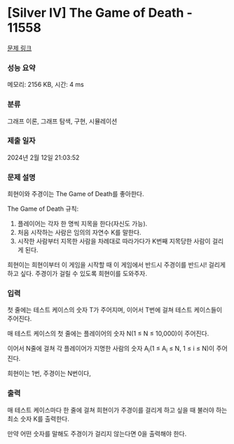 # [Silver IV] The Game of Death - 11558 

[문제 링크](https://www.acmicpc.net/problem/11558) 

### 성능 요약

메모리: 2156 KB, 시간: 4 ms

### 분류

그래프 이론, 그래프 탐색, 구현, 시뮬레이션

### 제출 일자

2024년 2월 12일 21:03:52

### 문제 설명

<p>희현이와 주경이는 The Game of Death를 좋아한다.</p>

<p>The Game of Death 규칙:</p>

<ol>
	<li>플레이어는 각자 한 명씩 지목을 한다(자신도 가능).</li>
	<li>처음 시작하는 사람은 임의의 자연수 K를 말한다.</li>
	<li>시작한 사람부터 지목한 사람을 차례대로 따라가다가 K번째 지목당한 사람이 걸리게 된다.</li>
</ol>

<p>희현이는 희현이부터 이 게임을 시작할 때 이 게임에서 반드시 주경이를 반드시! 걸리게 하고 싶다. 주경이가 걸릴 수 있도록 희현이를 도와주자.</p>

### 입력 

 <p>첫 줄에는 테스트 케이스의 숫자 T가 주어지며, 이어서 T번에 걸쳐 테스트 케이스들이 주어진다.</p>

<p>매 테스트 케이스의 첫 줄에는 플레이어의 숫자 N(1 ≤ N ≤ 10,000)이 주어진다.</p>

<p>이어서 N줄에 걸쳐 각 플레이어가 지명한 사람의 숫자 A<sub>i</sub>(1 ≤ A<sub>i</sub> ≤ N, 1 ≤ i ≤ N)이 주어진다.</p>

<p>희현이는 1번, 주경이는 N번이다,</p>

### 출력 

 <p>매 테스트 케이스마다 한 줄에 걸쳐 희현이가 주경이를 걸리게 하고 싶을 때 불러야 하는 최소 숫자 K를 출력한다.</p>

<p>만약 어떤 숫자를 말해도 주경이가 걸리지 않는다면 0을 출력해야 한다.</p>

